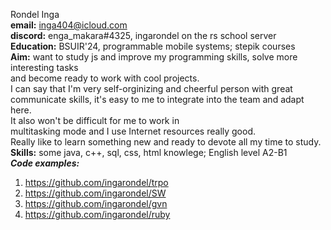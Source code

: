 Rondel Inga  
**email:** inga404@icloud.com  
**discord:** enga_makara#4325, ingarondel on the rs school server  
**Education:** BSUIR'24, programmable mobile systems; stepik courses  
**Aim:** want to study js and improve my programming skills, solve more interesting tasks   
and become ready to work with cool projects.  
I can say that I'm very self-orginizing and cheerful person with great communicate skills, 
it's easy to me to integrate into the team and adapt here.  
 It also won't be difficult for me to work in  
multitasking mode and I use Internet resources really good.   
Really like to learn something new and ready to devote all my time to study.  
**Skills:** some java, c++, sql, css, html knowlege; English level A2-B1  
***Code examples:***  
1. https://github.com/ingarondel/trpo  
2. https://github.com/ingarondel/SW  
3. https://github.com/ingarondel/gvn  
4. https://github.com/ingarondel/ruby
 
